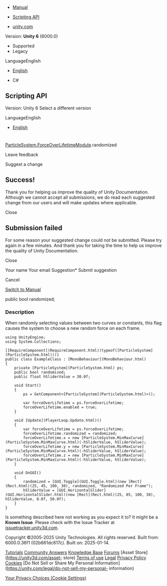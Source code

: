 [ ]()

  * [Manual](../Manual/index.html)
  * [Scripting API](../ScriptReference/index.html)

  * [unity.com](https://unity.com/)

Version: **Unity 6** (6000.0)

  * Supported
  * Legacy

LanguageEnglish

  * [English]()

  * C#

[ ](https://docs.unity3d.com)

## Scripting API

Version: Unity 6 Select a different version

LanguageEnglish

  * [English]()

#
[ParticleSystem.ForceOverLifetimeModule](ParticleSystem.ForceOverLifetimeModule.html).randomized

Leave feedback

Suggest a change

## Success!

Thank you for helping us improve the quality of Unity Documentation. Although
we cannot accept all submissions, we do read each suggested change from our
users and will make updates where applicable.

Close

## Submission failed

For some reason your suggested change could not be submitted. Please <a>try
again</a> in a few minutes. And thank you for taking the time to help us
improve the quality of Unity Documentation.

Close

Your name Your email Suggestion* Submit suggestion

Cancel

[Switch to Manual](../Manual/class-ParticleSystem.html "Go to ParticleSystem
Component in the Manual")

public bool randomized;

### Description

When randomly selecting values between two curves or constants, this flag
causes the system to choose a new random force on each frame.

    
    
    using UnityEngine;
    using System.Collections;  
      
    [[RequireComponent](RequireComponent.html)(typeof([ParticleSystem](ParticleSystem.html)))]
    public class ExampleClass : [MonoBehaviour](MonoBehaviour.html)
    {
        private [ParticleSystem](ParticleSystem.html) ps;
        public bool randomized;
        public float hSliderValue = 30.0f;  
      
        void Start()
        {
            ps = GetComponent<[ParticleSystem](ParticleSystem.html)>();  
      
            var forceOverLifetime = ps.forceOverLifetime;
            forceOverLifetime.enabled = true;
        }  
      
        void [Update](PlayerLoop.Update.html)()
        {
            var forceOverLifetime = ps.forceOverLifetime;
            forceOverLifetime.randomized = randomized;
            forceOverLifetime.x = new [ParticleSystem.MinMaxCurve](ParticleSystem.MinMaxCurve.html)(-hSliderValue, hSliderValue);
            forceOverLifetime.y = new [ParticleSystem.MinMaxCurve](ParticleSystem.MinMaxCurve.html)(-hSliderValue, hSliderValue);
            forceOverLifetime.z = new [ParticleSystem.MinMaxCurve](ParticleSystem.MinMaxCurve.html)(-hSliderValue, hSliderValue);
        }  
      
        void OnGUI()
        {
            randomized = [GUI.Toggle](GUI.Toggle.html)(new [Rect](Rect.html)(25, 45, 100, 30), randomized, "Randomized Per Frame");
            hSliderValue = [GUI.HorizontalSlider](GUI.HorizontalSlider.html)(new [Rect](Rect.html)(25, 85, 100, 30), hSliderValue, 0.0f, 50.0f);
        }
    }
    

Is something described here not working as you expect it to? It might be a
**Known Issue**. Please check with the Issue Tracker at
[issuetracker.unity3d.com](https://issuetracker.unity3d.com).

Copyright ©2005-2025 Unity Technologies. All rights reserved. Built from:
6000.0.36f1 (02b661dc617c). Built on: 2025-01-14.

[Tutorials](https://unity3d.com/learn) [Community
Answers](https://answers.unity3d.com) [Knowledge
Base](https://support.unity3d.com/hc/en-us)
[Forums](https://forum.unity3d.com) [Asset Store](https://unity3d.com/asset-
store) [Terms of use](https://docs.unity3d.com/Manual/TermsOfUse.html)
[Legal](https://unity.com/legal) [Privacy
Policy](https://unity.com/legal/privacy-policy)
[Cookies](https://unity.com/legal/cookie-policy) [Do Not Sell or Share My
Personal Information](https://unity.com/legal/do-not-sell-my-personal-
information)

[Your Privacy Choices (Cookie Settings)](javascript:void\(0\);)

